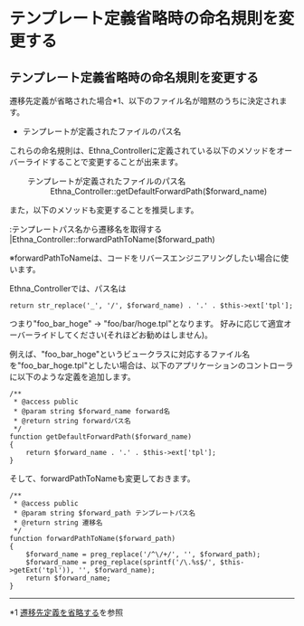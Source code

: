 # テンプレート定義省略時の命名規則を変更する

## テンプレート定義省略時の命名規則を変更する [](ethna-document-dev_guide-forward-template_namingconvention.html#td2b03ef "td2b03ef")

遷移先定義が省略された場合\*1、以下のファイル名が暗黙のうちに決定されます。

- テンプレートが定義されたファイルのパス名

これらの命名規則は、Ethna\_Controllerに定義されている以下のメソッドをオーバーライドすることで変更することが出来ます。

<dl class="list1" style="padding-left:16px;margin-left:16px">
<dt>テンプレートが定義されたファイルのパス名</dt>
<dd>Ethna_Controller::getDefaultForwardPath($forward_name)</dd>
</dl>

また，以下のメソッドも変更することを推奨します。

:テンプレートパス名から遷移名を取得する |Ethna\_Controller::forwardPathToName($forward\_path)

※forwardPathToNameは、コードをリバースエンジニアリングしたい場合に使います。

Ethna\_Controllerでは、パス名は

    return str_replace('_', '/', $forward_name) . '.' . $this->ext['tpl'];

つまり"foo\_bar\_hoge" -> "foo/bar/hoge.tpl"となります。 好みに応じて適宜オーバーライドしてください(それほどお勧めはしません)。

例えば、"foo\_bar\_hoge"というビュークラスに対応するファイル名を"foo\_bar\_hoge.tpl"としたい場合は、以下のアプリケーションのコントローラに以下のような定義を追加します。

    /**
     * @access public
     * @param string $forward_name forward名
     * @return string forwardパス名
     */
    function getDefaultForwardPath($forward_name)
    {
        return $forward_name . '.' . $this->ext['tpl'];
    }

そして、forwardPathToNameも変更しておきます。

    /**
     * @access public
     * @param string $forward_path テンプレートパス名
     * @return string 遷移名
     */
    function forwardPathToName($forward_path)
    {
        $forward_name = preg_replace('/^\/+/', '', $forward_path);
        $forward_name = preg_replace(sprintf('/\.%s$/', $this->getExt('tpl')), '', $forward_name);
        return $forward_name;
    }

<!-- ??END id:body -->
<!-- ??BEGIN id:summary --><!-- ??BEGIN id:note -->

* * *
\*1 [遷移先定義を省略する](ethna-document-dev_guide-forward-omit.html "ethna-document-dev\_guide-forward-omit (1240d)")を参照  

<!-- ??END id:note -->
